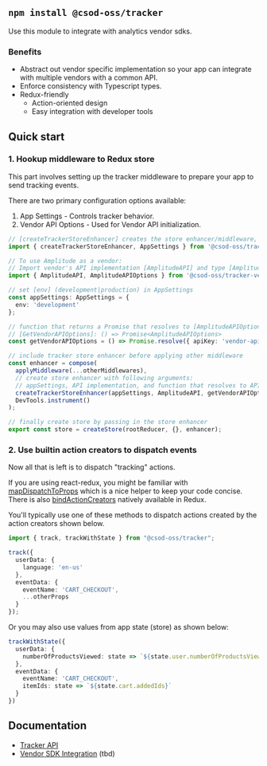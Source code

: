 ## `npm install @csod-oss/tracker`

Use this module to integrate with analytics vendor sdks.

### Benefits
- Abstract out vendor specific implementation so your app can integrate with multiple vendors with a common API.
- Enforce consistency with Typescript types.
- Redux-friendly
  - Action-oriented design
  - Easy integration with developer tools


## Quick start

### 1. Hookup middleware to Redux store

This part involves setting up the tracker middleware to prepare your app to send tracking events.

There are two primary configuration options available:
1. App Settings - Controls tracker behavior.
2. Vendor API Options - Used for Vendor API initialization.

```typescript
// [createTrackerStoreEnhancer] creates the store enhancer/middleware, [AppSettings] is a type
import { createTrackerStoreEnhancer, AppSettings } from '@csod-oss/tracker';

// To use Amplitude as a vendor:
// Import vendor's API implementation [AmplitudeAPI] and type [AmplitudeAPIOptions]
import { AmplitudeAPI, AmplitudeAPIOptions } from '@csod-oss/tracker-vendor-amplitude';

// set [env] (development|production) in AppSettings
const appSettings: AppSettings = {
  env: 'development'
};

// function that returns a Promise that resolves to [AmplitudeAPIOptions]
// [GetVendorAPIOptions]: () => Promise<AmplitudeAPIOptions>
const getVendorAPIOptions = () => Promise.resolve({ apiKey: 'vendor-api-key' });

// include tracker store enhancer before applying other middleware
const enhancer = compose(
  applyMiddleware(...otherMiddlewares),
  // create store enhancer with following arguments:
  // appSettings, API implementation, and function that resolves to API options
  createTrackerStoreEnhancer(appSettings, AmplitudeAPI, getVendorAPIOptions),
  DevTools.instrument()
);

// finally create store by passing in the store enhancer
export const store = createStore(rootReducer, {}, enhancer);
```

### 2. Use builtin action creators to dispatch events

Now all that is left is to dispatch "tracking" actions. 

If you are using react-redux, you might be familiar with [mapDispatchToProps](https://github.com/reduxjs/react-redux/blob/master/docs/api/connect.md#mapdispatchtoprops-object--dispatch-ownprops--object) which is a nice helper to keep your code concise. There is also [bindActionCreators](https://github.com/reduxjs/redux/blob/master/docs/api/bindActionCreators.md) natively available in Redux.

You'll typically use one of these methods to dispatch actions created by the action creators shown below.

```typescript
import { track, trackWithState } from "@csod-oss/tracker";

track({
  userData: {
    language: 'en-us'
  },
  eventData: {
    eventName: 'CART_CHECKOUT',
    ...otherProps
  }
});
```

Or you may also use values from app state (store) as shown below:

```typescript
trackWithState({
  userData: {
    numberOfProductsViewed: state => `${state.user.numberOfProductsViewed}`
  },
  eventData: {
    eventName: 'CART_CHECKOUT',
    itemIds: state => `${state.cart.addedIds}`
  }
})
```

## Documentation

- [Tracker API](https://github.com/gt3/tracker/wiki)
- [Vendor SDK Integration](https://github.com/gt3/tracker/wiki) (tbd)